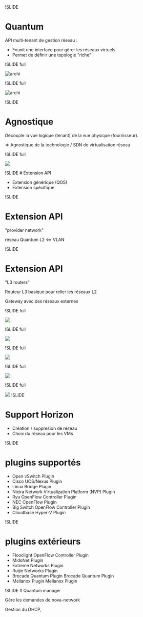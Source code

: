 !SLIDE
# Quantum

API multi-tenant de gestion réseau :

- Founit une interface pour gérer les réseaux virtuels
- Permet de définir une topologie "riche"

!SLIDE full

![archi](../architecture/openstack-conceptual-arch-folsom.jpg)

!SLIDE full

![archi](../architecture/openstack-logical-arch-folsom.jpg)

!SLIDE
# Agnostique

Découple la vue logique (tenant) de la vue physique (fournisseur).

=> Agnostique de la technologie / SDN de virtualisation réseau

!SLIDE full

![](quantum-overview.png)

!SLIDE
# Extension API

* Extension générique (QOS)
* Extension spécifique

!SLIDE
# Extension API

"provider network"

réseau Quantum L2 <=> VLAN

!SLIDE
# Extension API

"L3 routers"

Routeur L3 basique pour relier les réseaux L2

Gateway avec des réseaux externes

!SLIDE full

![](topology1.png)

!SLIDE full

![](topology2.png)

!SLIDE full

![](topology3.png)

!SLIDE full

![](topology4.png)

!SLIDE full

![](topology5.png)
!SLIDE
# Support Horizon

- Création / suppresion de réseau
- Choix du réseau pour les VMs

!SLIDE
# plugins supportés
        
- Open vSwitch Plugin
- Cisco UCS/Nexus Plugin
- Linux Bridge Plugin
- Nicira Network Virtualization Platform (NVP) Plugin
- Ryu OpenFlow Controller Plugin
- NEC OpenFlow Plugin
- Big Switch OpenFlow Controller Plugin
- Cloudbase Hyper-V Plugin 

!SLIDE
# plugins extérieurs

- Floodlight OpenFlow Controller Plugin
- MidoNet Plugin
- Extreme Networks Plugin
- Ruijie Networks Plugin
- Brocade Quantum Plugin Brocade Quantum Plugin
- Mellanox Plugin Mellanox Plugin 

!SLIDE
# Quantum manager

Gère les demandes de nova-network

Gestion du DHCP,

